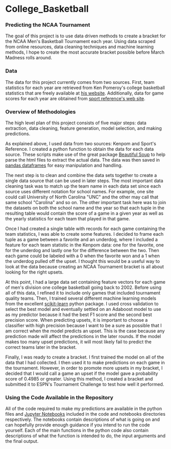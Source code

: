 # College_Basketball

### Predicting the NCAA Tournament

The goal of this project is to use data driven methods to create a bracket for the NCAA Men's 
Basketball Tournament each year. Using data scraped from online resources, data cleaning techniques 
and machine learning methods, I hope to create the most accurate bracket possible before March 
Madness rolls around.

### Data

The data for this project currently comes from two sources. First, team statistics for each year are 
retrieved from Ken Pomeroy's college basketball statistics that are freely available at 
[his website](https://kenpom.com). Additionally, data for game scores for each year are obtained 
from [sport reference's web site](https://www.sports-reference.com/cbb/boxscores/).

### Overview of Methodologies

The high level plan of this project consists of five major steps: data extraction, data cleaning, 
feature generation, model selection, and making predictions.

As explained above, I used data from two sources: Kenpom and Sport's Reference. I created a python
function to obtain the data for each data source. These scripts make use of the great package 
[Beautiful Soup](https://www.crummy.com/software/BeautifulSoup/bs4/doc/) to help parse the html files
to extract the actual data. The data was then saved in [pandas dataframes](https://pandas.pydata.org)
for easy manipulation and handling.

The next step is to clean and combine the data sets together to create a single data source that can
be used in later steps. The most important data cleaning task was to match up the team name in each 
data set since each source uses different notation for school names. For example, one site could call 
University of North Carolina "UNC" and the other may call that same school "Carolina" and so on. The
other important task here was to join the datasets on both the school name and the year so that
each tuple in the resulting table would contain the score of a game in a given year as well as the yearly
statistics for each team that played in that game.

Once I had created a single table with records for each game containing the team statistics, I was able to create
some features. I decided to frame each tuple as a game between a favorite and an underdog, where I
included a feature for each team statistic in the Kenpom data: one for the favorite, one for the underdog
and lastly one for the difference between the two. Then each game could be labeled with a 0 when the favorite
won and a 1 when the underdog pulled off the upset. I thought this would be a useful way to look at the 
data because creating an NCAA Tournament bracket is all about looking for the right upsets.

At this point, I had a large data set containing feature vectors for each game of men's division one
college basketball going back to 2002. Before using all of this data, I refined it to include
only games that included tournament quality teams. Then, I trained several different machine learning 
models from the excellent [scikit-learn](https://scikit-learn.org/stable/) python package. I used cross validation
to select the best model and eventually settled on an Adaboost model to use as my predictor because it had 
the best F1 score and the second best precision score. When predicting upsets, it is important to choose a classifier 
with high precision because I want to be a sure as possible that I am correct when the model predicts an upset. 
This is the case because any prediction made will affect the predictions in the later rounds. If the model makes too 
many upset predictions, it will most likely fail to predict the correct teams later in the bracket.

Finally, I was ready to create a bracket. I first trained the model on all of the data
that I had collected. I then used it to make predictions on each game in the tournament. However, in order
to promote more upsets in my bracket, I decided that I would call a game an upset if the model gave a 
probability score of 0.4985 or greater. Using this method, I created a bracket and submitted it to ESPN's 
Tournament Challenge to test how well it performed.

### Using the Code Available in the Repository
All of the code required to make my predictions are available in the python files and 
[Jupyter Notebooks](https://jupyter.org) included in the code and notebooks directories respectively. The
notebooks contain descriptions of what is going on and can hopefully provide enough guidance if you
intend to run the code yourself. Each of the main functions in the python code also contain descriptions
of what the function is intended to do, the input arguments and the final output. 
